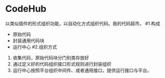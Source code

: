 # CodeHub
以类似插件的形式组织功能，以自动化方式组织代码。我的代码超市。
#1.构成
* 原始代码
* 封装通用代码块
* 运行中心
#2.组织方式
1. 收集代码，原始代码块分门别类存放好
2. 通过定义好的代码组织接口形式规则进行封装组织
3. 运行中心按照平台组织中间件、或者通用接口，提供运行接口与平台。